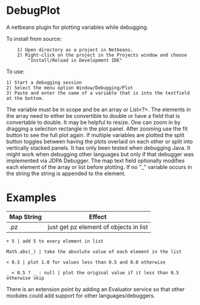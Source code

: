 DebugPlot
=========

A netbeans plugin for plotting variables while debugging.

To install from source:

        1) Open directory as a project in Netbeans.
        2) Right-click on the project in the Projects window and choose
            "Install/Reload in Development IDE"

To use:

	1) Start a debugging session
	2) Select the menu option Window/Debugging/Plot
	3) Paste and enter the name of a variable that is into the textfield at the bottom.
		
The variable must be in scope and be an array or List<?>.
The elements in the array need to either be convertible to double  or have a field that is convertable to double.
It may be helpful to resize. 
One can zoom in by dragging a selection rectangle in the plot panel.
After zooming use the fit button to see the full plot again.
If multiple variables are plotted the split button toggles between having
the plots overlaid on each other or split into vertically stacked panels.
It has only been tested when debugging Java. It might work when debugging 
other languages but only if that debugger was implemented via JDPA Debugger.
The map text field optionally modifies each element of the array or list before 
plotting. If no "_" variable occurs in the string the string is appended to the element.

Examples
=======

Map String | Effect
---------- | ---------
    .pz | just get pz element of objects in list

    + 5 | add 5 to every element in list

    Math.abs(_) | take the absolute value of each element in the list

    < 0.5 | plot 1.0 for values less than 0.5 and 0.0 otherwise

    _ < 0.5 ? _ : null | plot the original value if it less than 0.5 otherwise skip




There is an extension point by adding an Evaluator service so that other modules 
could add support for other languages/debuggers.

